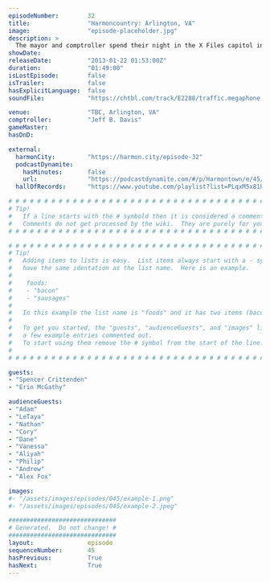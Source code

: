 ```yaml
---
episodeNumber:        32
title:                "Harmoncountry: Arlington, VA"
image:                "episode-placeholder.jpg"
description: >
  The mayor and comptroller spend their night in the X Files capitol investigating ghosts, aliens, incest and 9-11 before playing D&D with all black people.
showDate:             
releaseDate:          "2013-01-22 01:53:00Z"
duration:             "01:49:00"
isLostEpisode:        false
isTrailer:            false
hasExplicitLanguage:  false
soundFile:            "https://chtbl.com/track/E2288/traffic.megaphone.fm/STA5735310974.mp3?updated=1554331324"

venue:                "TBC, Arlington, VA"
comptroller:          "Jeff B. Davis"
gameMaster:           
hasDnD:               

external:
  harmonCity:         "https://harmon.city/episode-32"
  podcastDynamite:
    hasMinutes:       false
    url:              "https://podcastdynamite.com/#/p/Harmontown/e/45/32"
  hallOfRecords:      "https://www.youtube.com/playlist?list=PLqxM5x81hNObC6dWJVcwLHJwMn53e6bWR"

# # # # # # # # # # # # # # # # # # # # # # # # # # # # # # # # # # # # # # # # # # # # #
# Tip!
#   If a line starts with the # symbold then it is considered a comment.
#   Comments do not get processed by the wiki.  They are purely for your information.
# # # # # # # # # # # # # # # # # # # # # # # # # # # # # # # # # # # # # # # # # # # # #

# # # # # # # # # # # # # # # # # # # # # # # # # # # # # # # # # # # # # # # # # # # # #
# Tip!
#   Adding items to lists is easy.  List items always start with a - symbol and have
#   have the same identation as the list name.  Here is an example.
#
#    foods:
#    - "bacon"
#    - "sausages"
#
#   In this example the list name is "foods" and it has two items (bacon, and sausages).
#
#   To get you started, the "guests", "audienceGuests", and "images" lists below have
#   a few example entries commented out.
#   To start using them remove the # symbol from the start of the line.
#
# # # # # # # # # # # # # # # # # # # # # # # # # # # # # # # # # # # # # # # # # # # # #

guests:
- "Spencer Crittenden"
- "Erin McGathy"

audienceGuests:
- "Adam"
- "LeTaya"
- "Nathan"
- "Cory"
- "Dane"
- "Vanessa"
- "Aliyah"
- "Philip"
- "Andrew"
- "Alex Fox"

images:
#- "/assets/images/episodes/045/example-1.png"
#- "/assets/images/episodes/045/example-2.jpeg"

##############################
# Generated.  Do not change! #
##############################
layout:               episode
sequenceNumber:       45
hasPrevious:          True
hasNext:              True
---
```


<!-- The episode description will be rendered here -->

<!-- Add your content BELOW here -->
<!-- vvvvvvvvvvvvvvvvvvvvvvvvvvv -->




<!-- ^^^^^^^^^^^^^^^^^^^^^^^^^^^ -->
<!-- Add your content ABOVE here -->

<!-- The episode gallery will be rendered here -->